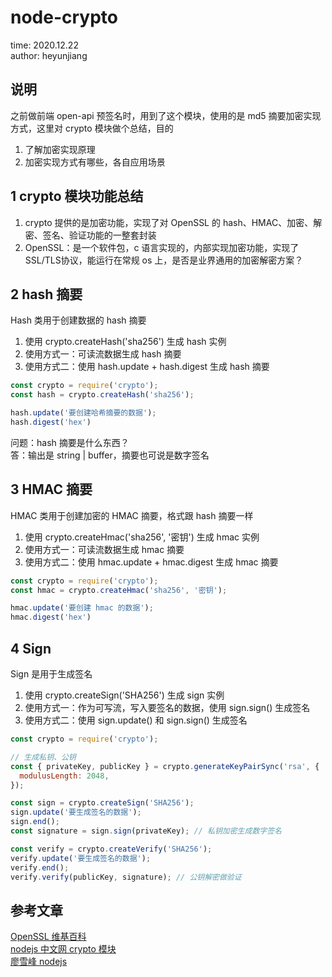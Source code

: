 # node-crypto

time: 2020.12.22  
author: heyunjiang

## 说明

之前做前端 open-api 预签名时，用到了这个模块，使用的是 md5 摘要加密实现方式，这里对 crypto 模块做个总结，目的  
1. 了解加密实现原理
2. 加密实现方式有哪些，各自应用场景

## 1 crypto 模块功能总结

1. crypto 提供的是加密功能，实现了对 OpenSSL 的 hash、HMAC、加密、解密、签名、验证功能的一整套封装
2. OpenSSL：是一个软件包，c 语言实现的，内部实现加密功能，实现了 SSL/TLS协议，能运行在常规 os 上，是否是业界通用的加密解密方案？

## 2 hash 摘要

Hash 类用于创建数据的 hash 摘要  
1. 使用 crypto.createHash('sha256') 生成 hash 实例
2. 使用方式一：可读流数据生成 hash 摘要
3. 使用方式二：使用 hash.update + hash.digest 生成 hash 摘要

```javascript
const crypto = require('crypto');
const hash = crypto.createHash('sha256');

hash.update('要创建哈希摘要的数据');
hash.digest('hex')
```

问题：hash 摘要是什么东西？  
答：输出是 string | buffer，摘要也可说是数字签名

## 3 HMAC 摘要

HMAC 类用于创建加密的 HMAC 摘要，格式跟 hash 摘要一样  
1. 使用 crypto.createHmac('sha256', '密钥') 生成 hmac 实例
2. 使用方式一：可读流数据生成 hmac 摘要
3. 使用方式二：使用 hmac.update + hmac.digest 生成 hmac 摘要

```javascript
const crypto = require('crypto');
const hmac = crypto.createHmac('sha256', '密钥');

hmac.update('要创建 hmac 的数据');
hmac.digest('hex')
```

## 4 Sign

Sign 是用于生成签名  
1. 使用 crypto.createSign('SHA256') 生成 sign 实例
2. 使用方式一：作为可写流，写入要签名的数据，使用 sign.sign() 生成签名
3. 使用方式二：使用 sign.update() 和 sign.sign() 生成签名

```javascript
const crypto = require('crypto');

// 生成私钥、公钥
const { privateKey, publicKey } = crypto.generateKeyPairSync('rsa', {
  modulusLength: 2048,
});

const sign = crypto.createSign('SHA256');
sign.update('要生成签名的数据');
sign.end();
const signature = sign.sign(privateKey); // 私钥加密生成数字签名

const verify = crypto.createVerify('SHA256');
verify.update('要生成签名的数据');
verify.end();
verify.verify(publicKey, signature); // 公钥解密做验证
```

## 参考文章

[OpenSSL 维基百科](https://zh.wikipedia.org/zh-hans/OpenSSL)  
[nodejs 中文网 crypto 模块](http://nodejs.cn/api/crypto.html)  
[廖雪峰 nodejs](https://www.liaoxuefeng.com/wiki/1022910821149312/1023025778520640)
